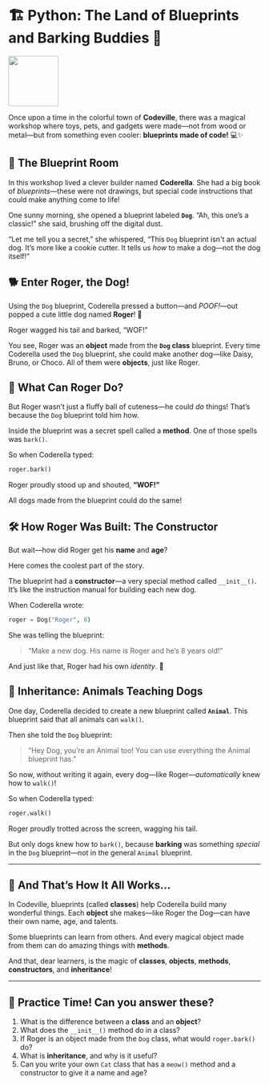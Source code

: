 # 🏗️ Python: The Land of Blueprints and Barking Buddies 🐾

<img src="https://agunechembaekene.wordpress.com/wp-content/uploads/2025/06/a_little_cartoon_girl_making_a_robot.jpeg" width="100">

Once upon a time in the colorful town of **Codeville**, there was a magical workshop where toys, pets, and gadgets were made—not from wood or metal—but from something even cooler: **blueprints made of code!** 💻✨

## 🧱 The Blueprint Room

In this workshop lived a clever builder named **Coderella**. She had a big book of *blueprints*—these were not drawings, but special code instructions that could make anything come to life!

One sunny morning, she opened a blueprint labeled **`Dog`**.
“Ah, this one’s a classic!” she said, brushing off the digital dust.

“Let me tell you a secret,” she whispered, “This `Dog` blueprint isn't an actual dog. It’s more like a cookie cutter. It tells us *how* to make a dog—not the dog itself!”

## 🐕 Enter Roger, the Dog!

Using the `Dog` blueprint, Coderella pressed a button—and *POOF!*—out popped a cute little dog named **Roger**! 🎉

Roger wagged his tail and barked, “WOF!”

You see, Roger was an **object** made from the **`Dog` class** blueprint. Every time Coderella used the `Dog` blueprint, she could make another dog—like Daisy, Bruno, or Choco. All of them were **objects**, just like Roger.

## 🧠 What Can Roger Do?

But Roger wasn’t just a fluffy ball of cuteness—he could *do* things! That’s because the `Dog` blueprint told him how.

Inside the blueprint was a secret spell called a **method**. One of those spells was `bark()`.

So when Coderella typed:

```python
roger.bark()
```

Roger proudly stood up and shouted, **“WOF!”**

All dogs made from the blueprint could do the same!

## 🛠️ How Roger Was Built: The Constructor

But wait—how did Roger get his **name** and **age**?

Here comes the coolest part of the story.

The blueprint had a **constructor**—a very special method called `__init__()`. It’s like the instruction manual for building each new dog.

When Coderella wrote:

```python
roger = Dog("Roger", 8)
```

She was telling the blueprint:

> “Make a new dog. His name is Roger and he’s 8 years old!”

And just like that, Roger had his own *identity*. 🐶

## 🦁 Inheritance: Animals Teaching Dogs

One day, Coderella decided to create a new blueprint called **`Animal`**. This blueprint said that all animals can `walk()`.

Then she told the `Dog` blueprint:

> “Hey Dog, you’re an Animal too! You can use everything the Animal blueprint has.”

So now, without writing it again, every dog—like Roger—*automatically* knew how to `walk()`!

So when Coderella typed:

```python
roger.walk()
```

Roger proudly trotted across the screen, wagging his tail.

But only dogs knew how to `bark()`, because **barking** was something *special* in the `Dog` blueprint—not in the general `Animal` blueprint.

---

## 💬 And That’s How It All Works…

In Codeville, blueprints (called **classes**) help Coderella build many wonderful things.
Each **object** she makes—like Roger the Dog—can have their own name, age, and talents.

Some blueprints can learn from others. And every magical object made from them can do amazing things with **methods**.

And that, dear learners, is the magic of **classes**, **objects**, **methods**, **constructors**, and **inheritance**!

---

## 📝 Practice Time! Can you answer these?

1. What is the difference between a **class** and an **object**?
2. What does the `__init__()` method do in a class?
3. If Roger is an object made from the `Dog` class, what would `roger.bark()` do?
4. What is **inheritance**, and why is it useful?
5. Can you write your own `Cat` class that has a `meow()` method and a constructor to give it a name and age?
